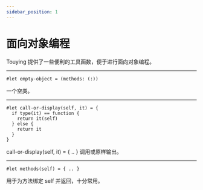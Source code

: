 ```yaml
---
sidebar_position: 1
---
```


# 面向对象编程

Touying 提供了一些便利的工具函数，便于进行面向对象编程。

---

```typst
#let empty-object = (methods: (:))
```
一个空类。

---

```typst
#let call-or-display(self, it) = {
  if type(it) == function {
    return it(self)
  } else {
    return it
  }
}
```
call-or-display(self, it) = { .. }
调用或原样输出。

---

```typst
#let methods(self) = { .. }
```
用于为方法绑定 self 并返回，十分常用。

